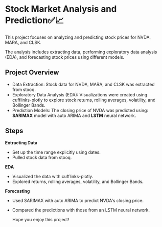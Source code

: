 
# Stock Market Analysis and Prediction✅📈
This project focuses on analyzing and predicting stock prices for NVDA, MARA, and CLSK. 

The analysis includes extracting data, performing exploratory data analysis (EDA), and forecasting stock prices using different models.

## Project Overview
- Data Extraction: Stock data for NVDA, MARA, and CLSK was extracted from stooq.
- Exploratory Data Analysis (EDA): Visualizations were created using cufflinks-plotly to explore stock returns, rolling averages, volatility, and Bollinger Bands.
- Prediction Models: The closing price of NVDA was predicted using: **SARIMAX** model with auto ARIMA and **LSTM** neural network.

## Steps

**Extracting Data**

- Set up the time range explicitly using dates.
- Pulled stock data from stooq.

**EDA**

- Visualized the data with cufflinks-plotly.
- Explored returns, rolling averages, volatility, and Bollinger Bands.

**Forecasting**

- Used SARIMAX with auto ARIMA to predict NVDA's closing price.
- Compared the predictions with those from an LSTM neural network.

  Hope you enjoy this project!
